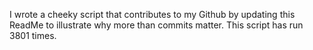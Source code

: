 I wrote a cheeky script that contributes to my Github by updating this ReadMe to illustrate why more than commits matter. This script has run 3801 times.
